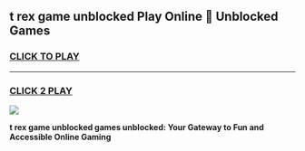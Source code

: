 
## t rex game unblocked Play Online 👋 Unblocked Games
<h3>
<a href="https://premium.freeplayer.one?title=t_rex_game_unblocked&ref=19F">CLICK TO PLAY</a></h3>
<hr>

<h3>
<a href="https://premium.freeplayer.one?title=t_rex_game_unblocked&ref=19F">CLICK 2 PLAY</a>
  
</h3>

<a href="https://premium.freeplayer.one?title=t_rex_game_unblocked&ref=19F"><img src="https://clearcache.store/games.png"></a>


**t rex game unblocked games unblocked: Your Gateway to Fun and Accessible Online Gaming**
